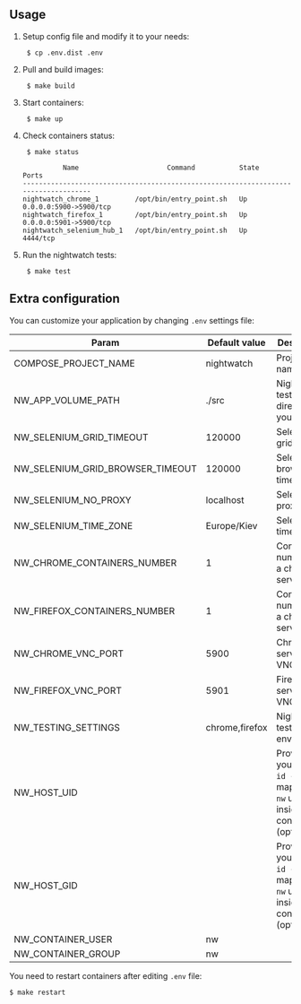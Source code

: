 ## Usage

1. Setup config file and modify it to your needs:

        $ cp .env.dist .env

2. Pull and build images:

        $ make build

2. Start containers:

        $ make up

3. Check containers status:

        $ make status

    ```
              Name                      Command           State           Ports
    ------------------------------------------------------------------------------------
    nightwatch_chrome_1         /opt/bin/entry_point.sh   Up      0.0.0.0:5900->5900/tcp
    nightwatch_firefox_1        /opt/bin/entry_point.sh   Up      0.0.0.0:5901->5900/tcp
    nightwatch_selenium_hub_1   /opt/bin/entry_point.sh   Up      4444/tcp
    ```

3. Run the nightwatch tests:

        $ make test

## Extra configuration

You can customize your application by changing `.env` settings file:

Param | Default value | Description
--- | --- | ---
COMPOSE_PROJECT_NAME | nightwatch | Project name
NW_APP_VOLUME_PATH | ./src | Nightwatch tests directory on your host
NW_SELENIUM_GRID_TIMEOUT | 120000 | Selenium grid timeout
NW_SELENIUM_GRID_BROWSER_TIMEOUT | 120000 | Selenium browser timeout
NW_SELENIUM_NO_PROXY | localhost | Selenium no proxy host
NW_SELENIUM_TIME_ZONE | Europe/Kiev | Selenium timezone
NW_CHROME_CONTAINERS_NUMBER | 1 | Containers number for a chrome service
NW_FIREFOX_CONTAINERS_NUMBER | 1 | Containers number for a chrome service
NW_CHROME_VNC_PORT | 5900 | Chrome service VNC port
NW_FIREFOX_VNC_PORT | 5901 | Firefox service VNC port
NW_TESTING_SETTINGS | chrome,firefox | Nightwatch testing environment
NW_HOST_UID | | Provide your uid (`$ id -u`) to map it with `nw` user inside container (optional)
NW_HOST_GID | | Provide your gid (`$ id -u`) to map it with `nw` user inside container (optional)
NW_CONTAINER_USER | nw
NW_CONTAINER_GROUP | nw

You need to restart containers after editing `.env` file:

    $ make restart
